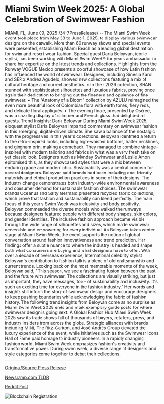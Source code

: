 # Miami Swim Week 2025: A Global Celebration of Swimwear Fashion

MIAMI, FL, June 09, 2025 /24-7PressRelease/ -- The Miami Swim Week event took place from May 28 to June 1, 2025, to display various swimwear designs on the catwalk. More than 60 runway shows and special events were presented, establishing Miami Beach as a leading global destination for swim and resort wear fashion.  Special guest Daria Beloyvan, iconic stylist, has been working with Miami Swim Week® for years ambassador to share her expertise on the latest trends and collections.  Highlights from the Runway VOGUE Mexico presents a colorful showcase of how Latin fashion has influenced the world of swimwear. Designers, including Sinesia Karol and SER x Andrea Agudelo, showed new collections featuring a mix of cultural heritage and current aesthetics. • In their 2026 collection, SHAN stunned with sophisticated silhouettes and luxurious fabrics, proving once again their dedication to bringing out the fineness and opulence of fine swimwear. • The "Anatomy of a Bloom" collection by AZULU reimagined the even more beautiful look of Colombian flora with earth tones, fiery reds, and delicate floral appliqués. • The evening finale, presented by Oséree, was a dazzling display of shimmer and French gloss that delighted all guests.  Trend Insights: Daria Beloyvan During Miami Swim Week 2025, eloquent stylist Daria Beloyvan imparted commentary on swimwear fashion in this emerging, digital-driven climate. She saw a balance of the nostalgic with the progressives in this year's collections.  Beloyvan identified a return to the retro-inspired looks, including high-waisted bottoms, halter necklines, and gingham print making a comeback. They managed to combine vintage-inspired with modern tailoring and fabrics in what was a very fresh take on yet classic look. Designers such as Monday Swimwear and Leslie Amon epitomised this, as they showcased styles that were a mix between enduring grace and modern chic.  Sustainability was a central concern for several designers. Beloyvan said brands had been including eco-friendly materials and ethical production practices in some of their designs. The industry change demonstrates both industry-wide environmental awareness and consumer demand for sustainable fashion choices. The swimwear brands Oceanus and Salty Mermaid presented recycled fabric collections, which prove that fashion and sustainability can blend perfectly.  The main focus of this year's Swim Week was inclusivity and body positivity. Beloyvan commended the diverse models who walked the runways because designers featured people with different body shapes, skin colors, and gender identities. The inclusive fashion approach became visible through the wide range of silhouettes and sizes, which made swimwear accessible and empowering for every individual.  As Beloyvan takes center stage at Miami Swim Week, the event supports the notion of global conversation around fashion innovativeness and trend prediction. Her findings offer a subtle nuance to where the industry is headed and shape both what consumers are buying and what designers have to offer. With over a decade of overseas experience, International celebrity stylist Beloyvan's contribution to fashion talk is a blend of old craftsmanship and current trends.  Looking back on the most memorable moments of the week, Beloyvan said, "This season, we see a fascinating fusion between the past and the future with swimwear. The collections are visually striking, but just as important, they have messages, too - of sustainability and inclusivity. It's such an exciting time for everyone in the fashion industry."  Her words and insights still inform the story of swimwear design and encourage designers to keep pushing boundaries while acknowledging the fabric of fashion history. The following trend insights from Beloyvan come as no surprise as Miami Swim Week 2025 ends and mark exemplary guide posts for where swimwear design is going next.  A Global Fashion Hub Miami Swim Week 2025 saw its trade shows full of thousands of buyers, retailers, press, and industry insiders from across the globe. Strategic alliances with brands including MINI, The Ritz-Carlton, and José Andrés Group elevated the luxury experience of the event, while initiatives such as the Swimwear Icons Hall of Fame paid homage to industry pioneers.  In a rapidly changing fashion world, Miami Swim Week emphasizes fashion's creativity and transformative power. During swim week, a diverse range of designers and style categories come together to debut their collections. 

---

[Original/Source Press Release](https://www.24-7pressrelease.com/press-release/521205/miami-swim-week-2025-a-global-celebration-of-swimwear-fashion)
                    

[Newsramp.com TLDR](https://newsramp.com/curated-news/miami-swim-week-2025-a-fusion-of-fashion-sustainability-and-inclusivity/6d406fadd95fb4b5203b3934ca445a79) 

 



[Reddit Post](https://www.reddit.com/r/eventNews/comments/1l7ec9p/miami_swim_week_2025_a_fusion_of_fashion/) 



![Blockchain Registration](https://cdn.newsramp.app/24-7PressRelease/qrcode/256/9/flax1eUB.webp)
